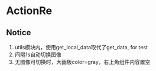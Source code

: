 # ActionRe

## Notice
1. utils模块内，使用get_local_data取代了get_data, for test
2. 间隔1s自动切换图像
3. 无图像可切换时，大画板color=gray，右上角组件内容置空

